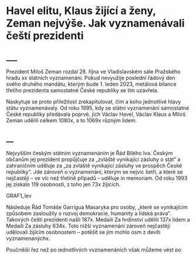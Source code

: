 # Havel elitu, Klaus žijící a ženy, Zeman nejvýše. Jak vyznamenávali čeští prezidenti

## ___

Prezident Miloš Zeman rozdal 28. října ve Vladislavském sále Pražského hradu xx státních vyznamenání. Pokud nevyužije poslední řádový den svého druhého mandátu, kterým bude 1. leden 2023, metálová bilance třetího prezidenta samostatné České republiky se tím uzavřela.



Naskytuje se proto příležitost zrekapitulovat, čím a koho jednotlivé hlavy státu vyznamenávaly. Od roku 1995, kdy se státní vyznamenání samostatné České republiky předávala poprvé, jich Václav Havel, Václav Klaus a Miloš Zeman udělili celkem 1080x, a to 1069x různým lidem.

## __

Nejvyšším českým státním vyznamenáním je Řád Bílého lva. Českým občanům jej prezident propůjčuje za „zvláště vynikající zásluhy o stát“ a zahraničním uděluje za „za zvláště vynikající zásluhy ve prospěch České republiky“. Jde zároveň o vyznamenání, kterým se nejvíc šetří, a které se nejčastěji – ve víc než třetině případů – uděluje in memoriam. Od roku 1993 jej získalo 119 osobností, z toho jen 73x žijících.



GRAF1_lev



Následuje Řád Tomáše Garrigua Masaryka pro osoby, „které se vynikajícím způsobem zasloužily o rozvoj demokracie, humanity a lidská práva“. Takových čeští prezidenti našli 187x. Medaili Za hrdinství udělili 137x lidem a Medaili Za zásluhy 634x. Toto nižší vyznamenání zároveň nejčastěji udělovali žijícím osobnostem – potěšit se jím mohlo osm z devíti vyznamenanýchx.



Poučnější řez než po jednotlivých vyznamenáních však můžeme vést po jednotlivých letech, potažmo funkčních obdobích jednotlivých prezidentů.



GRAF4_stacked_bar



Počítáme-li ještě porevoluční Československo, rekordních 262 osobností se dočkalo vyznamenání v roce 1992. Demokratický režim tehdy stejně jako o rok dříve (153 vyznamenaných) alespoň symbolicky napravoval historické křivdy a ve velkém oceňoval především ty, které komunistický režim perzekuoval nebo vyhnal ze země. 



Kuriozitou je, že právě rok 1992 byl jediným, kdy vyznamenání neuděloval prezident. Federálnímu shromáždění se v létě nepodařilo zvolit hlavu rozpadajícího se Československa a prezidentské pravomoci včetně této čestné převzal předseda vlády Jan Stráský. 

## ___

___CITACE EXPERT: PROČ SE 93 A 94 NEMEDAILOVALO



Nově vzniklá Česká republika si první ceremoniál odbyla až v říjnu 1995. Jejím prezidentem byl v té době Václav Havel, jehož metálový rukopis se od rukopisu jeho nástupců liší mimo jiné v tom, že nejvíce vyznamenání, především Medailí Za zásluhy, rozdal v posledním roce svého prvního i druhého funkčního období.



V roce 2003 vystřídal Havla na Pražském hradě Václav Klaus. Nejvíce osobností, 57, vyznamenal hned 28. října téhož roku. Pak zpomalil a ve zbylých devíti letech mandátu jich bez výrazných výkyvů udělil v průměru 23, nejméně ze všech prezidentů.



Klausův přístup se vymyká v řadě dalších měřitelných ohledů. Nejvíc šetřil prvními třídami řádů i první skupinou medaile Za zásluhy. Nejsilněji preferoval žijící osobnosti: in memoriam udělil méně než desetinu vyznamenání a v případě Řádu Bílého lva takto vyznamenával převážně ty, kteří zemřeli nedlouho – rok nebo dva – před ceremoniálem. Mimo to Klaus nejčastěji ze všech tří prezidentů vyznamenával ženy, alespoň relativně k počtu mužů: v poměru 1 ku 5.



___CITACE PROČ



Od roku 2013 o vyznamenaných rozhoduje první přímo volený prezident Miloš Zeman. I ten má svůj specifický modus operandi. Naprostou většinu řádů a medailí udělil či propůjčil v nejvyšším stupni či třídě. Níže vyznamenal jen jedenáct osobností, mezi nimi kardinála Dominika Duku.



GRAF5_třídy_stupně



Při vyznamenávání Řádem Bílého lva se Zeman pouštěl nejdále do minulosti, v případech premiéra Antonína Švehly a legionářského generála Stanislava Čečka dokonce až před začátek druhé světové války.



GRAF2_jak_dlouho_po_smrti



Zeman jako jediný vyznamenával osobnosti, které již byly nositeli českého státního vyznamenání. V deseti případech povýšil držitele některé z medailí a vyznamenal je buď Řádem T. G. Masaryka, jako například Hanu Hegerovou, nebo Řádem Bílého lva, jako například Jiřinu Bohdalovou. Té přitom Medaili Za zásluhy udělil v roce 2013 Zeman sám. V jednom případě pak zvýšil třídu Řádu Bílého lva – veteránu Emilu Bočkovi z třetí na první.



Dodejme, že celkem Miloš Zeman vyznamenal xx osobností. Produktivitu měl v tomto ohledu ve srovnání s Václavem Havlem polovičníx, naopak se ale činil o třetinux více než Václav Klaus.

## ___

Výběr konkrétních osobností pravidelně vyvolává debaty o tom, nakolik si vyznamenání zaslouží x. Míru zásluh o stát či o posilování demokracie a lidských práv nejde vyjádřit objektivním číselným ukazatelem, vždy zůstane věcí názoru a politického přesvědčení. 



V červnu však v časopisu _Nature_ vyšel článek [Křížově ověřená databáze významných lidí, od roku 3500 př. n. l. do roku 2018](https://www.nature.com/articles/s41597-022-01369-4), ve kterém se mezinárodní tým vědců pokouší vyčíslit významnost největších osobností historie lidstva. Jejich metoda je v jádru jednoduchá: čím více práce věnovali editoři a editorky Wikipedie a souvisejících webů heslu konkrétní osobnosti, tím je tato osobnost významější. Blíže jsme algoritmus vysvětlili v anketě [Gödel, Trumpová, Lendl. Kdo z přehlédnutých Čechoslováků si zaslouží vyznamenání?](https://www.irozhlas.cz/veda-technologie/historie/vyznamenani-anketa_2210210600_ksp)](https://www.irozhlas.cz/veda-technologie/historie/vyznamenani-anketa_2210210600_ksp). V té mimochodem zvítězil Kurt Gödel před Tomášem Garrigue Masarykem a Tomem Stoppardem.



Datový tým Českého rozhlasu propojil vědci zveřejněný dataset dvou milionu významných lidí se seznamem osobností vyznamenaných po revoluci Řádem Bílého lva. Pouze Václav Havel udělil nejvyšší státní vyznamenání lidem, kteří podle tvůrců datasetu patřili mezi tisíc nejvýznamějších osobností všech dob. V roce 1999 dokonce sedmi z nich najednou: při příležitosti desátého výročí Sametové revoluce od něj dostali Řád Bílého lva američtí exprezidenti George Bush a Ronald Reagan, sovětský exprezident Michail Gorbačov, německý exkancléř Helmut Kohl, britská expremiérka Margaret Thatcher, polský exprezident Lech Wałęsa a francouzský exprezident François Mitterrand. Pouze za posledního, vyznamenaného již in memoriam, si řád převzala manželka, ostatní se dostavili osobně.



Seřadíme-li seznam vyznamenaných podle indexu významnosti, kteří jim vědci spočítali, prvním dvanácti udělil Řád Bílého lva právě Havel. Teprve třináctého v pořadí vyznamenal Václav Klaus – a tím vyznamenaným byl opět Václav Havel. 



__tabulka



__CITACE EXPERT NENÍ TO FUNKCE PREZIDENTŮ, ALE HISTORIE



__konec: Zelenský



***

## Boxy

### Zdroje

Datový tým Českého rozhlasu při analýze vycházel ze [seznamů vyznamenaných](https://www.hrad.cz/cs/ceska-republika/statni-vyznamenani) na oficiálních stránkách Pražského hradu.